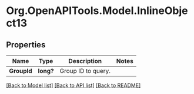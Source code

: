 # Org.OpenAPITools.Model.InlineObject13
## Properties

Name | Type | Description | Notes
------------ | ------------- | ------------- | -------------
**GroupId** | **long?** | Group ID to query. | 

[[Back to Model list]](../README.md#documentation-for-models) [[Back to API list]](../README.md#documentation-for-api-endpoints) [[Back to README]](../README.md)


